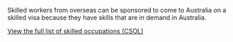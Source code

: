 Skilled workers from overseas can be sponsored to come to Australia on a skilled visa because they have skills that are in demand in Australia.

[View the full list of skilled occupations (CSOL)](https://www.border.gov.au/Trav/Work/Work/Skills-assessment-and-assessing-authorities/skilled-occupations-lists/CSOL )
